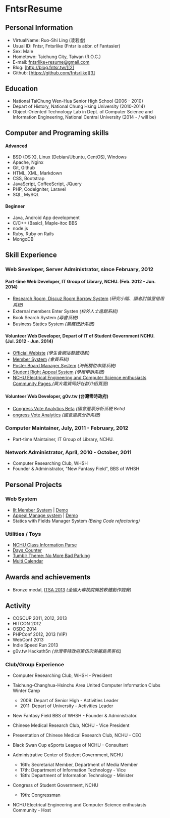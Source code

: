 FntsrResume
===========

Personal Information
--------------------
- VirtualName: Ruo-Shi Ling (凌若虛)
- Usual ID: Fntsr, Fntsrlike (Fntsr is abbr. of Fantasier)
- Sex: Male
- Hometown: Taichung City, Taiwan (R.O.C.)
- E-mail: [fntsrlike+resume@gmail.com][1]
- Blog: [http://blog.fntsr.tw/][2]
- Github: [https://github.com/fntsrlike][3]

Education
--------------------
- National TaiChung Wen-Hua Senior High School (2006 - 2010)
- Depart of History, National Chung Hsing University (2010-2014)
- Object-Oriented Technology Lab in Dept. of Computer Science and Information Engineering, National Central University (2014 - / will be)

Computer and Programing skills
---------------
#### Advanced
- BSD (OS X), Linux (Debian/Ubuntu, CentOS), Windows
- Apache, Nginx
- Git, Github
- HTML, XML, Markdown
- CSS, Bootstrap
- JavaScript, CoffeeScript, JQuery
- PHP, CodeIgniter, Laravel
- SQL, MySQL

#### Beginner
- Java, Android App development
- C/C++ (Basic), Maple-itoc BBS
- node.js
- Ruby, Ruby on Rails
- MongoDB

Skill Experience
----------------
### Web Seveloper, Server Administrator, since February, 2012
#### Part-time Web Developer, IT Group of Library, NCHU. (Feb. 2012 - Jun. 2014)
- [Research Room, Discuz Room Borrow System][4] 
*(研究小間、讀者討論室借用系統)*
- External members Enter Systen *(校外人士進館系統)*
- Book Search System *(尋書系統)*
- Business Statics System *(業務統計系統)*

#### Volunteer Web Developer, Depart of IT of Student Government NCHU. (Jul. 2012 - Jun. 2014)
- [Official Webiste][5] *(學生會網站整體規劃)*
- [Member System][6] *(會員系統)*
- [Poster Board Manager System][7] *(海報欄位申請系統)*
- [Student Right Appeal System][8] *(學權申訴系統)*
- [NCHU Electrical Engineering and Computer Science enthusiasts Community Pages ][9] 
*(興大電資同好社群介紹頁面)*

#### Volunteer Web Developer, g0v.tw (台灣零時政府)
- [Congress Vote Analytics Beta][10] *(國會選票分析系統 Beta)*
- [ongress Vote Analytics][11] *(國會選票分析系統)*

### Computer Maintainer, July, 2011 - February, 2012
- Part-time Maintainer, IT Group of Library, NCHU.

### Network Administrator, April, 2010 - October, 2011
- Computer Researching Club, WHSH
- Founder & Administrator, "New Fantasy Field", BBS of WHSH 

Personal Projects
----------------
### Web System
- [Ilt Member System][12] | [Demo][13]
- [Appeal Manage system][14] | [Demo][15]
- Statics with Fields Manager System *(Being Code refactoring)*

### Utilities / Toys
- [NCHU Class Information Parse][16]
- [Days_Counter][17]
- [Tumblr Theme: No More Bad Parking][18]
- [Multi Calendar][19]

Awards and achievements
----------------
* Bronze medal, [ITSA 2013][20] *(全國大專校院開放軟體創作競賽)*

Activity
---------------
* COSCUP 2011, 2012, 2013
* HITCON 2012
* OSDC 2014
* PHPConf 2012, 2013 (VIP)
* WebConf 2013
* Indie Speed Run 2013
* g0v.tw Hackath5n *(台灣零時政府第伍次美麗島黑客松)*

### Club/Group Experience
* Computer Researching Club, WHSH - President
* Taichung-Changhua-Hsinchu Area United Computer Information Clubs Winter Camp
    * 2009: Depart of Senior High - Activities Leader
    * 2011: Depart of University - Activities Leader
* New Fantasy Field BBS of WHSH - Founder & Administrator.
* Chinese Medical Research Club, NCHU - Vice President
* Presentation of Chinese Medical Research Club, NCHU - CEO
* Black Swan Cup eSports League of NCHU - Consultant
* Administrative Center of Student Government, NCHU
    * 16th: Secretariat Member, Department of Media Member
    * 17th: Department of Information Technology - Vice
    * 18th: Department of Information Technology - Minister
* Congress of Student Government, NCHU
    * 19th: Congressman
* NCHU Electrical Engineering and Computer Science enthusiasts Community - Host

  [1]: mailto:fntsrlike+resume@gmail.com
  [2]: http://ilt.fntsr.tw/
  [3]: https://github.com/fntsrlike
  [4]: http://class.lib.nchu.edu.tw/lib/order.php
  [5]: http://nchusg.org
  [6]: http://ilt.nchusg.org/
  [7]: http://app.nchusg.org/poster_manager
  [8]: http://app.nchusg.org/appeal/
  [9]: http://eecsec.nchusg.org/
  [10]: https://github.com/g0v-tw-congress-vote-analytics/congress-vote-analytics-beta
  [11]: http://congress-vote-analytics.herokuapp.com/
  [12]: https://github.com/fntsrlike/ilts_laravel
  [13]: http://ilt.fntsr.tw/
  [14]: https://github.com/fntsrlike/appeal_system
  [15]: http://appeal.fntsr.tw/
  [16]: https://github.com/fntsrlike/nchu_class_parse
  [17]: https://github.com/fntsrlike/Days_Counter
  [18]: https://github.com/fntsrlike/tumblr_theme
  [19]: https://github.com/fntsrlike/multi-calendar
  [20]: http://osc.csie.ncku.edu.tw/2013/time.php